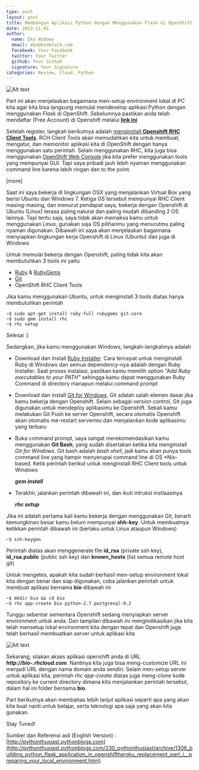 ```yaml
---
type: post
layout: post
title: Membangun Aplikasi Python dengan Menggunakan Flask di OpenShift Part 1: Menyiapkan Environment Lokal
date: 2013-11-01
author:
  name: Eko Wibowo
  email: eko@kodetalk.com
  facebook: Your Facebook
  twitter: Your Twitter
  github: Your Github
  signature: Your Signature
categories: Review, Cloud, Python
---
```

![Alt text](/images/connect-openshift.png)

Part ini akan menjelaskan bagaimana men-setup environment lokal di PC kita agar kita bisa langsung memulai mendevelop aplikasi Python dengan menggunakan *Flask* di OpenShift. Sebelumnya pastikan anda telah mendaftar (Free Account) di Openshift melalui [**link ini**](https://openshift.redhat.com/app/account/new)

Setelah register, langkah berikutnya adalah [menginstall **Openshift RHC Client Tools**](https://www.openshift.com/developers/rhc-client-tools-install). RCH Client Tools akan memudahkan kita untuk membuat, mengatur, dan memonitor aplikasi kita di OpenShift dengan hanya menggunakan satu perintah. Selain menggunakan RHC, kita juga bisa menggunakan [OpenShift Web Console](https://openshift.redhat.com/app/console/applications) jika kita prefer menggunakan tools yang mempunyai GUI. Tapi saya pribadi jauh lebih nyaman menggunakan command line karena lebih ringan dan to the point. 

[more]

Saat ini saya bekerja di lingkungan OSX yang menjalankan Virtual Box yang berisi Ubuntu dan Windows 7. Ketiga OS tersebut mempunyai RHC Client masing-masing, dan menurut pendapat saya, bekerja dengan Openshift di Ubuntu (Linux) terasa paling natural dan paling mudah dibanding 2 OS lainnya. Tapi tentu saja, saya tidak akan memaksa kamu untuk menggunakan Linux, gunakan saja OS pilihanmu yang menurutmu paling nyaman digunakan. Dibawah ini saya akan menjelaskan bagaimana menyiapkan lingkungan kerja Openshift di Linux (Ubuntu) dan juga di Windows

Untuk memulai bekerja dengan Openshift, paling tidak kita akan membutuhkan 3 tools ini yaitu

+ [Ruby](https://www.ruby-lang.org/en/) & [RubyGems](http://rubygems.org/)
+ [Git](http://git-scm.com/)
+ OpenShift RHC Client Tools

Jika kamu menggunakan Ubuntu, untuk menginstall 3 tools diatas hanya membutuhkan perintah
    
    ~$ sudo apt-get install ruby-full rubygems git-core 
    ~$ sudo gem install rhc  
    ~$ rhc setup 
    
Selesai :)

Sedangkan, jika kamu menggunakan Windows, langkah-langkahnya adalah

+ Download dan Install [Ruby Installer](http://rubyinstaller.org/). Cara tercepat untuk menginstall Ruby di Windows dan semua dependency-nya adalah dengan Ruby Installer. Saat proses instalasi, pastikan kamu memilih option *"Add Ruby executables to your PATH"* sehingga kamu dapat menggunakan Ruby Command di directory manapun melalui command prompt

+ Download dan install [Git for Windows](https://code.google.com/p/msysgit/downloads/list?q=full+installer+official+git). Git adalah salah elemen dasar jika kamu bekerja dengan Openshift. Selain sebagai *version control*, Git juga digunakan untuk mendeploy aplikasimu ke Openshift. Sekali kamu melakukan Git Push ke server Openshift, secara otomatis Openshift akan otomatis me-restart servermu dan menjalankan kode aplikasimu yang terbaru
 
+ Buka command prompt, saya sangat merekomendasikan kamu menggunakan **Git Bash**, yang sudah disertakan ketika kita menginstall *Git for Windows*. Git bash adalah *bash shell*, jadi kamu akan punya tools command line yang hampir menyerupai command line di OS *Nix-based. Ketik perintah berikut untuk menginstall RHC Client tools untuk Windows

    
    ***gem install***
    
+ Terakhir, jalankan perintah dibawah ini, dan ikuti intruksi instlaasinya


    ***rhc setup***
    
Jika ini adalah pertama kali kamu bekerja dengan menggunakan Git, berarti kemungkinan besar kamu belum mempunyai **shh-key**. Untuk membuatnya ketikkan perintah dibawah ini (berlaku untuk Linux ataupun Windows)

    ~$ ssh-keygen

Perintah diatas akan menggenerate file **id_rsa** (private ssh key), **id_rsa.public** (public ssh key) dan **known_hosts** (list semua remote host git)

Untuk mengetes, apakah kita sudah berhasil men-setup environment lokal kita dengan benar dan siap digunakan, coba jalankan perintah untuk membuat aplikasi bernama **bio** dibawah ini

    ~$ mkdir bio && cd bio
    ~$ rhc app-create bio python-2.7 postgresql-9.2
    
Tunggu sebentar sementara Openshift sedang menyiapkan server environment untuk anda. Dan tampilan dibawah ini mengindikasikan jika kita telah mensetup lokal environment kita dengan tepat dan Openshift juga telah berhasil membuatkan server untuk aplikasi kita

![Alt text](/images/setup-server-openshift.png)

Sekarang, silakan akses aplikasi openshift anda di URL ***http://bio-<YOUR DOMAIN NAME>.rhcloud.com***. Nantinya kita juga bisa meng-customize URL ini menjadi URL dengan nama domain anda sendiri. Selain men-setup server untuk aplikasi kita, perintah *rhc app-create* diatas juga meng-clone kode repository ke current directory dimana kita menjalankan perintah tersebut, dalam hal ini folder bernama **bio**.

Part berikutnya akan membahas lebih lanjut aplikasi seperti apa yang akan kita buat nanti untuk belajar, serta teknologi apa saja yang akan kita gunakan.

Stay Tuned!

Sumber dan Referensi asli (English Version) : [http://pythonthusiast.pythonblogs.com](http://pythonthusiast.pythonblogs.com/230_pythonthusiast/archive/1306_building_python_flask_application_in_openshiftheroku_replacement_part_i__preparing_your_local_environment.html)